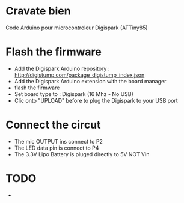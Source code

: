 # Cravate bien
Code Arduino pour microcontroleur Digispark (ATTiny85)

# Flash the firmware
- Add the Digispark Arduino repository : http://digistump.com/package_digistump_index.json
- Add the Digispark Arduino extension with the board manager
- flash the firmware
 - Set board type to : Digispark (16 Mhz - No USB)
 - Clic onto "UPLOAD" before to plug the Digispark to your USB port
 
# Connect the circut
- The mic OUTPUT ins connect to P2
- The LED data pin is connect to P4
- The 3.3V Lipo Battery is pluged directly to 5V NOT Vin

# TODO
- 
